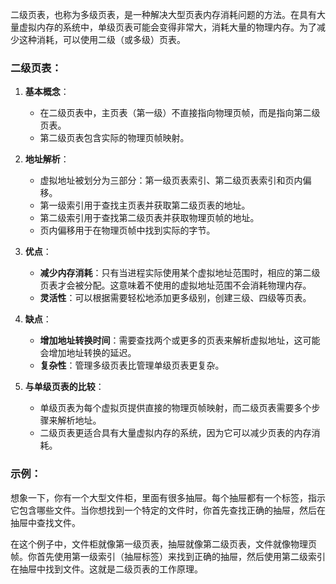 二级页表，也称为多级页表，是一种解决大型页表内存消耗问题的方法。在具有大量虚拟内存的系统中，单级页表可能会变得非常大，消耗大量的物理内存。为了减少这种消耗，可以使用二级（或多级）页表。

### 二级页表：

1. **基本概念**：
   - 在二级页表中，主页表（第一级）不直接指向物理页帧，而是指向第二级页表。
   - 第二级页表包含实际的物理页帧映射。

2. **地址解析**：
   - 虚拟地址被划分为三部分：第一级页表索引、第二级页表索引和页内偏移。
   - 第一级索引用于查找主页表并获取第二级页表的地址。
   - 第二级索引用于查找第二级页表并获取物理页帧的地址。
   - 页内偏移用于在物理页帧中找到实际的字节。

3. **优点**：
   - **减少内存消耗**：只有当进程实际使用某个虚拟地址范围时，相应的第二级页表才会被分配。这意味着不使用的虚拟地址范围不会消耗物理内存。
   - **灵活性**：可以根据需要轻松地添加更多级别，创建三级、四级等页表。

4. **缺点**：
   - **增加地址转换时间**：需要查找两个或更多的页表来解析虚拟地址，这可能会增加地址转换的延迟。
   - **复杂性**：管理多级页表比管理单级页表更复杂。

5. **与单级页表的比较**：
   - 单级页表为每个虚拟页提供直接的物理页帧映射，而二级页表需要多个步骤来解析地址。
   - 二级页表更适合具有大量虚拟内存的系统，因为它可以减少页表的内存消耗。

### 示例：

想象一下，你有一个大型文件柜，里面有很多抽屉。每个抽屉都有一个标签，指示它包含哪些文件。当你想找到一个特定的文件时，你首先查找正确的抽屉，然后在抽屉中查找文件。

在这个例子中，文件柜就像第一级页表，抽屉就像第二级页表，文件就像物理页帧。你首先使用第一级索引（抽屉标签）来找到正确的抽屉，然后使用第二级索引在抽屉中找到文件。这就是二级页表的工作原理。